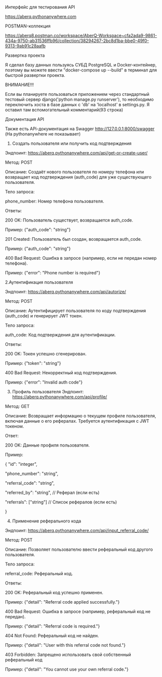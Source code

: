 Интерфейс для тестирования API

https://aberq.pythonanywhere.com


POSTMAN-коллекция

https://aberq8.postman.co/workspace/AberQ-Workspace~cfa2ada9-9861-434a-9750-ab31536ffb96/collection/38294267-2bc8d1ba-bbe0-49f0-9313-9ab91c28aafb


Развертка проекта

Я сделал базу данных пользуясь СУБД PostgreSQL и Docker-контейнер, поэтому вы можете ввести "docker-compose up --build" в терминал для быстрой развертки проекта.

ВНИМАНИЕ!!!

Если вы планируете пользоваться приложением через стандартный тестовый сервер django('python manage.py runserver'), то необходимо переключить хоста в базе данных с 'db' на 'localhost'
в settings.py. Я оставил там вспомогательный комментарий(93 строка)


Документация API


Также есть APi-документация на Swagger http://127.0.0.1:8000/swagger (На pythonanywhere не показывает)


1. Создать пользователя или получить код подтверждения

Эндпоинт: https://aberq.pythonanywhere.com/api/get-or-create-user/

Метод: POST

Описание: Создаёт нового пользователя по номеру телефона или возвращает код подтверждения (auth_code) для уже существующего пользователя.

Тело запроса:

phone_number: Номер телефона пользователя.

Ответы:

200 OK: Пользователь существует, возвращается auth_code.

Пример: {"auth_code": "string"}

201 Created: Пользователь был создан, возвращается auth_code.

Пример: {"auth_code": "string"}

400 Bad Request: Ошибка в запросе (например, если не передан номер телефона).

Пример: {"error": "Phone number is required"}

2.Аутентификация пользователя

Эндпоинт: https://aberq.pythonanywhere.com/api/autorize/

Метод: POST

Описание: Аутентифицирует пользователя по коду подтверждения (auth_code) и генерирует JWT токен.

Тело запроса:

auth_code: Код подтверждения для аутентификации.

Ответы:

200 OK: Токен успешно сгенерирован.

Пример: {"token": "string"}

400 Bad Request: Некорректный код подтверждения.

Пример: {"error": "Invalid auth code"}

3. Профиль пользователя
Эндпоинт: https://aberq.pythonanywhere.com/api/profile/

Метод: GET

Описание: Возвращает информацию о текущем профиле пользователя, включая данные о его рефералах. Требуется аутентификация с JWT токеном.

Ответ:

200 OK: Данные профиля пользователя.

Пример:


{
  "id": "integer",
  
  "phone_number": "string",
  
  "referral_code": "string",
  
  "referred_by": "string",  // Реферал (если есть)
  
  "referrals": ["string"]   // Список рефералов (если есть)
  
}


4. Применение реферального кода

Эндпоинт: https://aberq.pythonanywhere.com/api/input_referral_code/

Метод: POST

Описание: Позволяет пользователю ввести реферальный код другого пользователя.

Тело запроса:

referral_code: Реферальный код.

Ответы:

200 OK: Реферальный код успешно применен.

Пример: {"detail": "Referral code applied successfully."}

400 Bad Request: Ошибка в запросе (например, реферальный код не передан).

Пример: {"detail": "Referral code is required."}

404 Not Found: Реферальный код не найден.

Пример: {"detail": "User with this referral code not found."}

403 Forbidden: Запрещено использовать свой собственный реферальный код

Пример: {"detail": "You cannot use your own referral code."}
